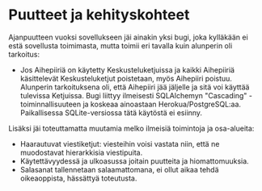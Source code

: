 # Puutteet ja kehityskohteet

Ajanpuutteen vuoksi sovellukseen jäi ainakin yksi bugi, joka kylläkään ei estä sovellusta toimimasta, mutta toimii eri tavalla kuin alunperin oli tarkoitus:

* Jos Aihepiiriä on käytetty Keskusteluketjuissa ja kaikki Aihepiiriä käsittelevät Keskusteluketjut poistetaan, myös Aihepiiri poistuu. Alunperin tarkoituksena oli, että Aihepiiri jää jäljelle ja sitä voi käyttää tulevissa Ketjuissa. Bugi liittyy ilmeisesti SQLAlchemyn "Cascading" -toiminnallisuuteen ja koskeaa ainoastaan Herokua/PostgreSQL:aa. Paikallisessa SQLite-versiossa tätä käytöstä ei esiinny.

Lisäksi jäi toteuttamatta muutamia melko ilmeisiä toimintoja ja osa-alueita:

* Haarautuvat viestiketjut: viesteihin voisi vastata niin, että ne muodostavat hierarkkisia viestipuita.
* Käytettävyydessä ja ulkoasussa joitain puutteita ja hiomattomuuksia.
* Salasanat tallennetaan salaamattomana, ei ollut aikaa tehdä oikeaoppista, hässättyä toteutusta.
